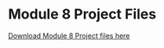 # Module 8 Project Files

<p><a class="inline_disabled" href="https://www.dropbox.com/scl/fo/nz43hvma1id3319qxvdgh/h?rlkey=uiewmc6l64lh4x2w9icg5eken&amp;dl=0" target="_blank">Download Module 8 Project files here</a></p>